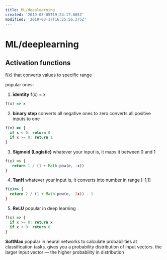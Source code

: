 ```yaml
---
title: ML/deeplearning
created: '2019-03-05T19:24:17.665Z'
modified: '2019-03-17T16:25:56.375Z'
---
```


# ML/deeplearning

## Activation functions
f(x) that converts values to specific range

popular ones:
1. **identity** f(x) = x
```typescript
f(x) => x
```
2. **binary step** 
converts all negative ones to zero
converts all positive inputs to one
```typescript
f(x) => {
  if x < 0: return 0
  if x >= 0: return 1
}
```
3. **Sigmoid (Logistic)**
whatever your input is, it maps it between 0 and 1
```typescript
f(x) => {
   return 1 / (1 + Math.pow(e, -x))
}
```
4. **TanH**
whatever your input is, it converts into number in range [-1,1]
```typescript
f(x)=> {
  return 2 / (1 + Math.pow(e, -2x)) - 1
}
```
5. **ReLU**
popular in deep learning
```typescript
f(x) => {
  if x >= 0: return x
  if x < 0: return 0
}
```
**SoftMax**
popular in neural networks to calculate probabilities at classification tasks.
gives you a probability distribution of input vectors. the larger input vector — the higher probability in distribution
